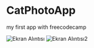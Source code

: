 # CatPhotoApp
my first app with freecodecamp


![Ekran Alıntısı](https://user-images.githubusercontent.com/102403844/198263355-59b8a9bc-de71-41ef-ba7c-0cca7aa1d910.PNG)
![Ekran Alıntısı2](https://user-images.githubusercontent.com/102403844/198263723-a4783f16-de7d-4618-9ada-913a34256eb4.PNG)
